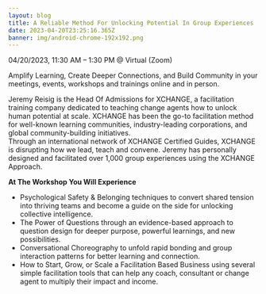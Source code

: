 ```yaml
---
layout: blog
title: A Reliable Method For Unlocking Potential In Group Experiences
date: 2023-04-20T23:25:16.365Z
banner: img/android-chrome-192x192.png
---
```

04/20/2023, 11:30 AM – 1:30 PM @ Virtual (Zoom) 

Amplify Learning, Create Deeper Connections, and Build Community in your meetings, events, workshops and trainings online and in person.


Jeremy Reisig is the Head Of Admissions for XCHANGE, a facilitation training company dedicated to teaching change agents how to unlock human potential at scale. 
XCHANGE has been the go-to facilitation method for well-known learning communities, industry-leading corporations, and global community-building initiatives.\
Through an international network of XCHANGE Certified Guides, XCHANGE is disrupting how we lead, teach and convene.
Jeremy has personally designed and facilitated over 1,000 group experiences using the XCHANGE Approach.


**At The Workshop You Will Experience**

* Psychological Safety & Belonging techniques to convert shared tension into thriving teams and become a guide on the side for unlocking collective intelligence.
* The Power of Questions through an evidence-based approach to question design for deeper purpose, powerful learnings, and new possibilities.
* Conversational Choreography to unfold rapid bonding and group interaction patterns for better learning and connection.
* How to Start, Grow, or Scale a Facilitation Based Business using several simple facilitation tools that can help any coach, consultant or change agent to multiply their impact and income.